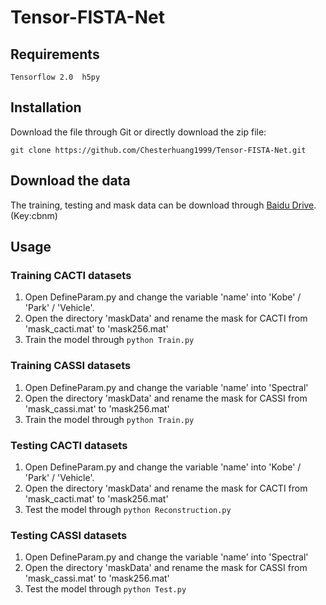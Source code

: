 # Tensor-FISTA-Net

## Requirements
`
Tensorflow 2.0 
h5py
`
## Installation
Download the file through Git or directly download the zip file:

`
git clone https://github.com/Chesterhuang1999/Tensor-FISTA-Net.git
`
## Download the data 

The training, testing and mask data can be download through [Baidu Drive](https://pan.baidu.com/s/16TXyLvUNGXTyJBLKMkYsKQ).(Key:cbnm)

## Usage 

### Training CACTI datasets 

1. Open DefineParam.py and change the variable 'name' into 'Kobe' / 'Park' / 'Vehicle'.
2. Open the directory 'maskData' and rename the mask for CACTI  from 'mask_cacti.mat' to 'mask256.mat' 
3. Train the model through 
`
python Train.py
`
### Training CASSI datasets

1. Open DefineParam.py and change the variable 'name' into 'Spectral' 
2. Open the directory 'maskData' and rename the mask for CASSI from 'mask_cassi.mat' to 'mask256.mat' 
3. Train the model through 
`
python Train.py
`
### Testing CACTI datasets
1. Open DefineParam.py and change the variable 'name' into 'Kobe' / 'Park' / 'Vehicle'.
2. Open the directory 'maskData' and rename the mask for CACTI  from 'mask_cacti.mat' to 'mask256.mat' 
3. Test the model through 
`
python Reconstruction.py
`
### Testing CASSI datasets

1. Open DefineParam.py and change the variable 'name' into 'Spectral' 
2. Open the directory 'maskData' and rename the mask for CASSI from 'mask_cassi.mat' to 'mask256.mat' 
3. Test the model through 
`
python Test.py
`
